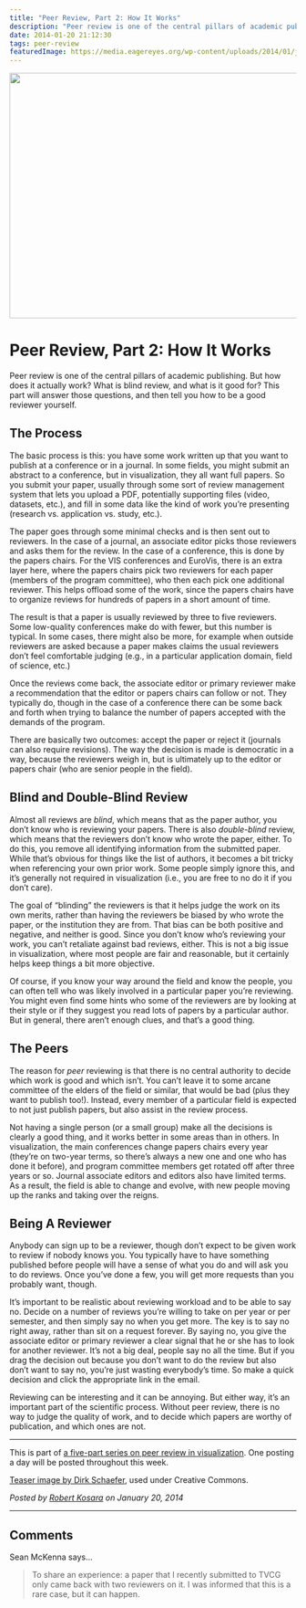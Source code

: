 ```yaml
---
title: "Peer Review, Part 2: How It Works"
description: "Peer review is one of the central pillars of academic publishing. But how does it actually work? What is blind review, and what is it good for? This part will answer those questions, and then tell you how to be a good reviewer yourself."
date: 2014-01-20 21:12:30
tags: peer-review
featuredImage: https://media.eagereyes.org/wp-content/uploads/2014/01/justitia-cropped.jpg
---
```


<p align="center"><img src="https://media.eagereyes.org/wp-content/uploads/2014/01/justitia-cropped.jpg" width="730" height="430" ></p>

# Peer Review, Part 2: How It Works

Peer review is one of the central pillars of academic publishing. But how does it actually work? What is blind review, and what is it good for? This part will answer those questions, and then tell you how to be a good reviewer yourself.

## The Process

The basic process is this: you have some work written up that you want to publish at a conference or in a journal. In some fields, you might submit an abstract to a conference, but in visualization, they all want full papers. So you submit your paper, usually through some sort of review management system that lets you upload a PDF, potentially supporting files (video, datasets, etc.), and fill in some data like the kind of work you’re presenting (research vs. application vs. study, etc.).

The paper goes through some minimal checks and is then sent out to reviewers. In the case of a journal, an associate editor picks those reviewers and asks them for the review. In the case of a conference, this is done by the papers chairs. For the VIS conferences and EuroVis, there is an extra layer here, where the papers chairs pick two reviewers for each paper (members of the program committee), who then each pick one additional reviewer. This helps offload some of the work, since the papers chairs have to organize reviews for hundreds of papers in a short amount of time.

The result is that a paper is usually reviewed by three to five reviewers. Some low-quality conferences make do with fewer, but this number is typical. In some cases, there might also be more, for example when outside reviewers are asked because a paper makes claims the usual reviewers don’t feel comfortable judging (e.g., in a particular application domain, field of science, etc.)

Once the reviews come back, the associate editor or primary reviewer make a recommendation that the editor or papers chairs can follow or not. They typically do, though in the case of a conference there can be some back and forth when trying to balance the number of papers accepted with the demands of the program.

There are basically two outcomes: accept the paper or reject it (journals can also require revisions). The way the decision is made is democratic in a way, because the reviewers weigh in, but is ultimately up to the editor or papers chair (who are senior people in the field).

## Blind and Double-Blind Review

Almost all reviews are <em>blind</em>, which means that as the paper author, you don’t know who is reviewing your papers. There is also <em>double-blind</em> review, which means that the reviewers don’t know who wrote the paper, either. To do this, you remove all identifying information from the submitted paper. While that’s obvious for things like the list of authors, it becomes a bit tricky when referencing your own prior work. Some people simply ignore this, and it’s generally not required in visualization (i.e., you are free to no do it if you don’t care).

The goal of “blinding” the reviewers is that it helps judge the work on its own merits, rather than having the reviewers be biased by who wrote the paper, or the institution they are from. That bias can be both positive and negative, and neither is good. Since you don’t know who’s reviewing your work, you can’t retaliate against bad reviews, either. This is not a big issue in visualization, where most people are fair and reasonable, but it certainly helps keep things a bit more objective.

Of course, if you know your way around the field and know the people, you can often tell who was likely involved in a particular paper you’re reviewing. You might even find some hints who some of the reviewers are by looking at their style or if they suggest you read lots of papers by a particular author. But in general, there aren’t enough clues, and that’s a good thing.

## The Peers

The reason for <em>peer</em> reviewing is that there is no central authority to decide which work is good and which isn’t. You can’t leave it to some arcane committee of the elders of the field or similar, that would be bad (plus they want to publish too!). Instead, every member of a particular field is expected to not just publish papers, but also assist in the review process.

Not having a single person (or a small group) make all the decisions is clearly a good thing, and it works better in some areas than in others. In visualization, the main conferences change papers chairs every year (they’re on two-year terms, so there’s always a new one and one who has done it before), and program committee members get rotated off after three years or so. Journal associate editors and editors also have limited terms. As a result, the field is able to change and evolve, with new people moving up the ranks and taking over the reigns.

## Being A Reviewer

Anybody can sign up to be a reviewer, though don’t expect to be given work to review if nobody knows you. You typically have to have something published before people will have a sense of what you do and will ask you to do reviews. Once you’ve done a few, you will get more requests than you probably want, though.

It’s important to be realistic about reviewing workload and to be able to say no. Decide on a number of reviews you’re willing to take on per year or per semester, and then simply say no when you get more. The key is to say no right away, rather than sit on a request forever. By saying no, you give the associate editor or primary reviewer a clear signal that he or she has to look for another reviewer. It’s not a big deal, people say no all the time. But if you drag the decision out because you don’t want to do the review but also don’t want to say no, you’re just wasting everybody’s time. So make a quick decision and click the appropriate link in the email.

Reviewing can be interesting and it can be annoying. But either way, it’s an important part of the scientific process. Without peer review, there is no way to judge the quality of work, and to decide which papers are worthy of publication, and which ones are not.

<hr />

This is part of <a href="/tag/peer-review">a five-part series on peer review in visualization</a>. One posting a day will be posted throughout this week.

<a href="http://flic.kr/p/5xHEiQ">Teaser image by Dirk Schaefer</a>, used under Creative Commons.


_Posted by <a href="/about">Robert Kosara</a> on January 20, 2014_


<aside class="comments">

---
## Comments

Sean McKenna says…
>	To share an experience: a paper that I recently submitted to TVCG only came back with two reviewers on it. I was informed that this is a rare case, but it can happen.

</aside>


